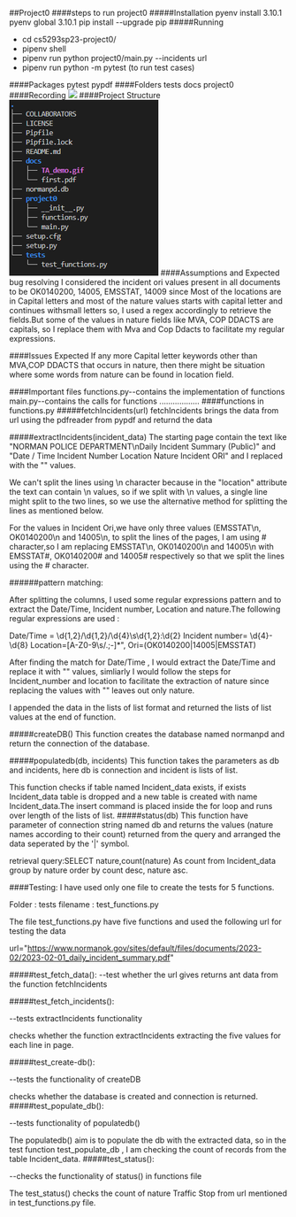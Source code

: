 ##Project0
####steps to run project0 
#####Installation
pyenv install 3.10.1
pyenv global 3.10.1
pip install --upgrade pip
#####Running
- cd cs5293sp23-project0/
- pipenv shell
- pipenv run python project0/main.py --incidents url
- pipenv run python -m pytest (to run test cases)


####Packages
pytest
pypdf
####Folders
tests
docs
project0
####Recording
![](docs/TA_demo.gif)
####Project Structure
![](docs/text_tree.png)
####Assumptions and Expected bug resolving 
I considered the incident ori values present in all documents to be OK0140200, 14005, EMSSTAT, 14009 
since Most of the locations are in Capital letters and most of the nature values starts with capital letter and continues withsmall letters so, I used a regex accordingly to retrieve the fields.But some of the values in nature fields like MVA, COP DDACTS are capitals, so I replace them with Mva and Cop Ddacts to facilitate my regular expressions.

####Issues Expected
If any more Capital letter keywords other than MVA,COP DDACTS that occurs in nature, then there might be situation where some words from nature can be found in location field.

####Important files
functions.py--contains the implementation of functions
main.py--contains the calls for functions
..................
####functions in functions.py
#####fetchIncidents(url)
fetchIncidents brings the data from url using the pdfreader from pypdf and 
returnd the data

#####extractIncidents(incident_data)
The starting page contain the text like "NORMAN POLICE DEPARTMENT\nDaily Incident Summary (Public)" and "Date / Time Incident Number Location Nature Incident ORI" and I replaced with the "" values.

We can't split the lines using \n character because in the "location" attribute the text can contain \n values, so if we split with \n values, a single line might split to the two lines, so we use the alternative method for splitting the lines as mentioned below.

For the values in Incident Ori,we have only three values (EMSSTAT\n, OK0140200\n and 14005\n, to split the lines of the pages, I am using # character,so I am replacing EMSSTAT\n, OK0140200\n and 14005\n with EMSSTAT#, OK0140200# and 14005# respectively so that we split the lines using the # character.

######pattern matching:

After splitting the columns, I used some regular expressions pattern and to extract the Date/Time, Incident number, Location and nature.The following regular expressions are used :

Date/Time = \d{1,2}/\d{1,2}/\d{4}\s\d{1,2}:\d{2}
Incident number= \d{4}-\d{8}
Location=[A-Z0-9\s/.;-]*",
Ori=(OK0140200|14005|EMSSTAT)

After finding the match for Date/Time , I would extract the Date/Time and replace it with "" values, simliarly I would follow the steps for Incident_number and  location to facilitate the extraction of nature since replacing the values with "" leaves out only nature.   

I appended the data in the lists of list format and returned the lists of list values at the end of function.


#####createDB()
This function creates the database named normanpd and return the connection of the database.

#####populatedb(db, incidents)
This function takes the parameters as db and incidents, here db is connection and incident is lists of list.

This function checks if table named Incident_data exists, if exists Incident_data table is dropped and a new table is created with name Incident_data.The insert command is placed inside the for loop and runs over length of the lists of list.
#####status(db)
This function have parameter of connection string named db and returns the values (nature names according to their count) returned from the query and arranged the data seperated by the '|' symbol.

retrieval query:SELECT nature,count(nature) As count from Incident_data group by nature order by count desc, nature asc.

####Testing:
I have used only one file to create the tests for 5 functions.

Folder : tests
filename : test_functions.py

The file test_functions.py have five functions and used the following url for testing the data

url="https://www.normanok.gov/sites/default/files/documents/2023-02/2023-02-01_daily_incident_summary.pdf"

#####test_fetch_data():
--test whether the url gives returns ant data from the function fetchIncidents

#####test_fetch_incidents():

--tests extractIncidents functionality

checks whether the function extractIncidents extracting the five values for each line in page.

#####test_create-db():

--tests the functionality of createDB

checks whether the database is created and connection is returned.
#####test_populate_db():

--tests functionality of populatedb()

The populatedb() aim is to populate the db with the extracted data, so in the test function test_populate_db , I am checking the count of records from the table Incident_data.
#####test_status():

--checks the functionality of status() in functions file

The test_status()  checks the count of nature Traffic Stop  from url mentioned in test_functions.py file.



